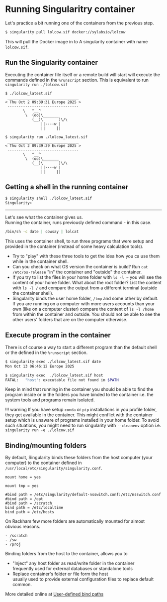 # Running Singularitry container

Let's practice a bit running one of the containers from the previous step.
```bash
$ singularity pull lolcow.sif docker://sylabsio/lolcow
```
This will pull the Docker image in to A singularity container with name `lolcow.sif`.

## Run the Singularity container

Executing the container file itself or a remote build will start will execute the commands defined in the `%runscript` section. This is equivalent to run `singularity run ./lolcow.sif`

```
$ ./lolcow_latest.sif 
 ________________________________
< Thu Oct 2 09:39:31 Europe 2025 >
 --------------------------------
        \   ^__^
         \  (oo)\_______
            (__)\       )\/\
                ||----w |
                ||     ||
```


```
$ singularity run ./lolcow_latest.sif 
 ________________________________
< Thu Oct 2 09:39:39 Europe 2025 >
 --------------------------------
        \   ^__^
         \  (oo)\_______
            (__)\       )\/\
                ||----w |
                ||     ||
```


## Getting a shell in the running container

``` bash
$ singularity shell ./lolcow_latest.sif 
Singularity>
```



---

Let's see what the container gives us.  
Running the container, runs previously defined command - in this case.
```bash
/bin/sh -c date | cowsay | lolcat
```
This uses the container shell, to run three programs that were setup and provided in the container (instead of some heavy calculation tools).

- Try to "play" with these three tools to get the idea how you ca use them while in the container shell.
- Can you check on what OS version the container is build? Run `cat /etc/os-release` "in" the container and "outside" the container.
- If you try to list the files in your home folder with `ls -l ~` you will see the content of your home folder. What about the root folder? List the content with `ls -l /` and compare the output from a different terminal (outside the container shell). 
- Singularity binds the user home folder, `/tmp` and some other by default. If you are running on a computer with more users accounts than your own (like on a computer cluster) compare the content of `ls -l /home` from within the container and outside. You should not be able to see the other users' folders that are on the computer otherwise.

## Execute program in the container
There is of course a way to start a different program than the default shell or the defined in the `%runscript` section.

``` bash
$ singularity exec ./lolcow_latest.sif date
Mon Oct 13 06:46:12 Europe 2025

$ singularity exec  ./lolcow_latest.sif host
FATAL:   "host": executable file not found in $PATH
```

Keep in mind that running in the container you should be able to find the program inside or in the folders you have binded to the container i.e. the system tools and programs remain isolated. 

!!! warning
    If you have setup `conda` or `pip` installations in you profile folder, they get available in the container. This  might conflict with the container setup which is unaware of programs installed in your home folder. To avoid such situations, you might need to run singularity with `--cleanenv` option i.e. `singularity run -e ./lolcow.sif`

## Binding/mounting folders

By default, Singularity binds these folders from the host computer (your computer) to the container defined in `/usr/local/etc/singularity/singularity.conf`.

``` linenums="1"
mount home = yes

mount tmp = yes

#bind path = /etc/singularity/default-nsswitch.conf:/etc/nsswitch.conf
#bind path = /opt
#bind path = /scratch
bind path = /etc/localtime
bind path = /etc/hosts
```

On Rackham few more folders are automatically mounted for almost obvious reasons.
```
- /scratch
- /sw
- /proj
```

Binding folders from the host to the container, allows you to

- "Inject" any host folder as read/write folder in the container  
  frequently used for external databases or standalone tools
- Replace container's folder or file form the host  
  usually used to provide external configuration files to replace default common.

More detailed online at [User-defined bind paths](https://sylabs.io/guides/3.7/user-guide/bind_paths_and_mounts.html#user-defined-bind-paths)
